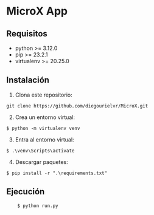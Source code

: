 # MicroX App

## Requisitos

- python >= 3.12.0
- pip >= 23.2.1
- virtualenv >= 20.25.0

## Instalación

1. Clona este repositorio:

```
git clone https://github.com/diegourielvr/MicroX.git

```

2. Crea un entorno virtual:

```
$ python -m virtualenv venv 
```

3. Entra al entorno virtual:

```
$ .\venv\Scripts\activate
```
4. Descargar paquetes:

```
$ pip install -r ".\requirements.txt"
```

## Ejecución

```
    $ python run.py
```

